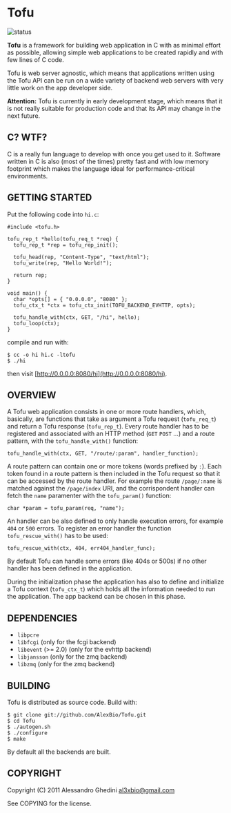Tofu
====

![status](http://stillmaintained.com/AlexBio/Tofu.png)

**Tofu** is a framework for building web application in C with as minimal effort
as possible, allowing simple web applications to be created rapidly and with few
lines of C code.

Tofu is web server agnostic, which means that applications written using the Tofu
API can be run on a wide variety of backend web servers with very little work on
the app developer side.

**Attention:** Tofu is currently in early development stage, which means that it
is not really suitable for production code and that its API may change in the
next future.

## C? WTF?

C is a really fun language to develop with once you get used to it. Software
written in C is also (most of the times) pretty fast and with low memory footprint
which makes the language ideal for performance-critical environments.

## GETTING STARTED

Put the following code into `hi.c`:

    #include <tofu.h>

    tofu_rep_t *hello(tofu_req_t *req) {
      tofu_rep_t *rep = tofu_rep_init();

      tofu_head(rep, "Content-Type", "text/html");
      tofu_write(rep, "Hello World!");

      return rep;
    }

    void main() {
      char *opts[] = { "0.0.0.0", "8080" };
      tofu_ctx_t *ctx = tofu_ctx_init(TOFU_BACKEND_EVHTTP, opts);

      tofu_handle_with(ctx, GET, "/hi", hello);
      tofu_loop(ctx);
    }

compile and run with:

    $ cc -o hi hi.c -ltofu
    $ ./hi

then visit [http://0.0.0.0:8080/hi](http://0.0.0.0:8080/hi).

## OVERVIEW

A Tofu web application consists in one or more route handlers, which, basically,
are functions that take as argument a Tofu request (`tofu_req_t`) and return a
Tofu response (`tofu_rep_t`). Every route handler has to be registered and
associated with an HTTP method (`GET` `POST` ...) and a route pattern, with the
`tofu_handle_with()` function:

    tofu_handle_with(ctx, GET, "/route/:param", handler_function);

A route pattern can contain one or more tokens (words prefixed by `:`). Each token
found in a route pattern is then included in the Tofu request so that it can be
accessed by the route handler. For example the route `/page/:name` is matched
against the `/page/index` URI, and the corrispondent handler can fetch the `name`
paramenter with the `tofu_param()` function:

    char *param = tofu_param(req, "name");

An handler can be also defined to only handle execution errors, for example `404`
or `500` errors. To register an error handler the function `tofu_rescue_with()`
has to be used:

    tofu_rescue_with(ctx, 404, err404_handler_func);

By default Tofu can handle some errors (like 404s or 500s) if no other handler
has been defined in the application.

During the initialization phase the application has also to define and initialize
a Tofu context (`tofu_ctx_t`) which holds all the information needed to run the
application. The app backend can be chosen in this phase.

## DEPENDENCIES

 * `libpcre`
 * `libfcgi` (only for the fcgi backend)
 * `libevent` (>= 2.0) (only for the evhttp backend)
 * `libjansson` (only for the zmq backend)
 * `libzmq` (only for the zmq backend)

## BUILDING

Tofu is distributed as source code. Build with:

    $ git clone git://github.com/AlexBio/Tofu.git
    $ cd Tofu
    $ ./autogen.sh
    $ ./configure
    $ make

By default all the backends are built.

## COPYRIGHT

Copyright (C) 2011 Alessandro Ghedini <al3xbio@gmail.com>

See COPYING for the license.
